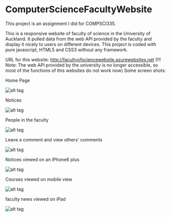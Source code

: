 # ComputerScienceFacultyWebsite

This project is an assignment I did for COMPSCI335.

This is a responsive website of faculty of science in the University of Auckland. It pulled data from the web API provided by the faculty and 
display it nicely to users on different devices. This project is coded with pure javascript, HTML5 and CSS3 without any framework.

URL for this website: http://facultyofsciencewebsite.azurewebsites.net (!!! Note: The web API provided by the university is no longer accessible, so most of the functions of this websites do not work now)
Some screen shots: 

Home Page

![alt tag](https://github.com/sliu353/ComputerScienceFacultyWebsite/blob/master/HomePage.PNG)

Notices

![alt tag](https://github.com/sliu353/ComputerScienceFacultyWebsite/blob/master/NoticesPage.PNG)

People in the faculty

![alt tag](https://github.com/sliu353/ComputerScienceFacultyWebsite/blob/master/PeoplePage.PNG)

Leave a comment and view others' comments

![alt tag](https://github.com/sliu353/ComputerScienceFacultyWebsite/blob/master/Comment.PNG)

Notices viewed on an iPhone6 plus

![alt tag](https://github.com/sliu353/ComputerScienceFacultyWebsite/blob/master/NoticesPageOnIPhone6Plus.PNG)

Courses viewed on mobile view

![alt tag](https://github.com/sliu353/ComputerScienceFacultyWebsite/blob/master/CoursesPage.PNG)

faculty news viewed on iPad

![alt tag](https://github.com/sliu353/ComputerScienceFacultyWebsite/blob/master/NewsOnIPad.PNG)
